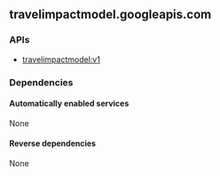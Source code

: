 ## travelimpactmodel.googleapis.com

### APIs

* [ travelimpactmodel:v1 ]( https://travelimpactmodel.googleapis.com/$discovery/rest?version=v1 )

### Dependencies

#### Automatically enabled services

None

#### Reverse dependencies

None

